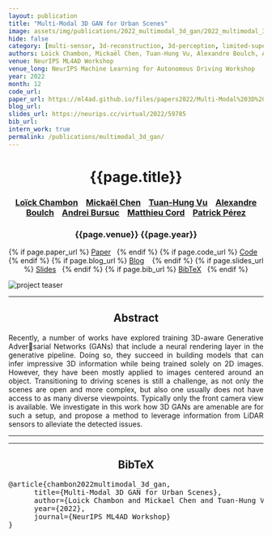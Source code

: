 ```yaml
---
layout: publication
title: "Multi-Modal 3D GAN for Urban Scenes" 
image: assets/img/publications/2022_multimodal_3d_gan/2022_multimodal_3d_gan.PNG
hide: false
category: [multi-sensor, 3d-reconstruction, 3d-perception, limited-supervision, driving]
authors: Loïck Chambon, Mickaël Chen, Tuan-Hung Vu, Alexandre Boulch, Andrei Bursuc, Matthieu Cord, Patrick Pérez
venue: NeurIPS ML4AD Workshop
venue_long: NeurIPS Machine Learning for Autonomous Driving Workshop
year: 2022
month: 12
code_url: 
paper_url: https://ml4ad.github.io/files/papers2022/Multi-Modal%203D%20GAN%20for%20Urban%20Scenes.pdf
blog_url: 
slides_url: https://neurips.cc/virtual/2022/59785
bib_url: 
intern_work: true
permalink: /publications/multimodal_3d_gan/
---
```


<h1 align="center"> {{page.title}} </h1>
<!-- Simple call of authors -->
<!-- <h3 align="center"> {{page.authors}} </h3> -->
<!-- Alternatively you can add links to author pages -->
<h3 align="center"> <a href="https://loickch.github.io/">Loïck Chambon</a> &nbsp;&nbsp; <a href="https://scholar.google.com/citations?user=QnRpMJAAAAAJ">Mickaël Chen</a> &nbsp;&nbsp; <a href="https://tuanhungvu.github.io/">Tuan-Hung Vu</a> &nbsp;&nbsp; <a href="https://boulch.eu/">Alexandre Boulch</a> &nbsp;&nbsp; <a href="https://abursuc.github.io/">Andrei Bursuc</a> &nbsp;&nbsp; <a href="https://cord.isir.upmc.fr/">Matthieu Cord</a> &nbsp;&nbsp; <a href="https://ptrckprz.github.io/">Patrick Pérez</a></h3>


<h3 align="center"> {{page.venue}} {{page.year}} </h3>

<div align="center">
  <p>
    {% if page.paper_url %}
    <a href="{{ page.paper_url }}"><i class="far fa-file-pdf"></i> Paper</a>&nbsp;&nbsp;
    {% endif %}
    {% if page.code_url %}
    <a href="{{ page.code_url }}"><i class="fab fa-github"></i> Code</a> &nbsp;&nbsp;
    {% endif %}
    {% if page.blog_url %}
    <a href="{{ page.blog_url }}"><i class="fab fa-blogger"></i> Blog</a> &nbsp;&nbsp;
    {% endif %}
    {% if page.slides_url %}
    <a href="{{ page.slides_url }}"><i class="far fa-file-pdf"></i> Slides</a>&nbsp;&nbsp;
    {% endif %}
    {% if page.bib_url %}
    <a href="{{ page.bib_url}}"><i class="far fa-file-alt"></i> BibTeX</a>&nbsp;&nbsp;
    {% endif %}
  </p>
</div>


<div class="publication-teaser">
    <img src="../../{{ page.image }}" alt="project teaser"/>
</div>


<hr>

<h2  align="center"> Abstract</h2>

<p align="justify">Recently, a number of works have explored training 3D-aware Generative Adversarial Networks (GANs) that include a neural rendering layer in the generative pipeline. Doing so, they succeed in building models that can infer impressive 3D information while being trained solely on 2D images. However, they have been mostly applied to images centered around an object. Transitioning to driving scenes is still a challenge, as not only the scenes are open and more complex, but also one usually does not have access to as many diverse viewpoints. Typically only the front camera view is available. We investigate in this work how 3D GANs are amenable are for such a setup, and propose a method to leverage information from LiDAR sensors to alleviate the detected issues.</p>

<hr>
<hr>

<h2  align="center">BibTeX</h2>
<left>
  <pre class="bibtex-box">
@article{chambon2022multimodal_3d_gan,
      title={Multi-Modal 3D GAN for Urban Scenes},
      author={Loick Chambon and Mickael Chen and Tuan-Hung Vu and Alexandre Boulch and Andrei Bursuc and Matthieu Cord and Patrick Perez},
      year={2022},
      journal={NeurIPS ML4AD Workshop}
}
</pre>
</left>

<br>

